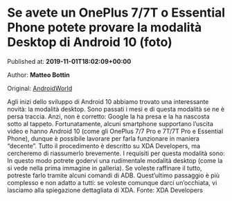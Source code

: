 
# Se avete un OnePlus 7/7T o Essential Phone potete provare la modalità Desktop di Android 10 (foto)

Published at: **2019-11-01T18:02:09+00:00**

Author: **Matteo Bottin**

Original: [AndroidWorld](https://www.androidworld.it/2019/11/01/avete-un-oneplus-77t-essential-phone-potete-provare-la-modalita-desktop-android-10-foto-677453/)

Agli inizi dello sviluppo di Android 10 abbiamo trovato una interessante novità: la modalità desktop. Sono passati i mesi e di questa modalità se ne è persa traccia. Anzi, non è corretto: Google la ha presa e la ha nascosta sotto al tappeto. Fortunatamente, alcuni smartphone supportano l’uscita video e hanno Android 10 (come gli OnePlus 7/7 Pro e 7T/7T Pro e Essential Phone), dunque è possibile lavorare per farla funzionare in maniera “decente”.
Tutto il procedimento è descritto su XDA Developers, ma cercheremo di riassumerlo brevemente. I requisiti per questa modalità sono:
In questo modo potrete godervi una rudimentale modalità desktop (come la si vede nella prima immagine in galleria). Se voleste raffinare il tutto, potreste farlo tramite alcuni comandi di ADB. Quest’ultimo passaggio è più complesso e non adatto a tutti: se voleste comunque darci un’occhiata, vi lasciamo alla spiegazione dettagliata di XDA.
Fonte: XDA Developers
